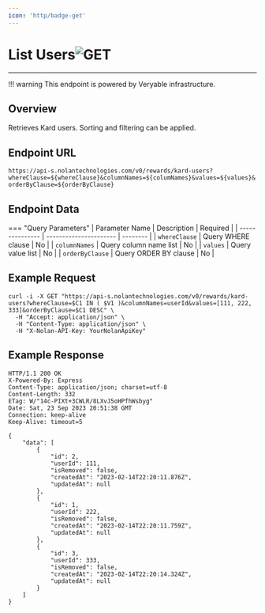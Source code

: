 ```yaml
---
icon: 'http/badge-get'
---
```


<h1 class=article-title>List Users<img class="article-title-image" src="/assets/images/badge-get.svg" alt="GET"/></h1>

---

!!! warning
    This endpoint is powered by Veryable infrastructure.

## Overview
Retrieves Kard users. Sorting and filtering can be applied.

## Endpoint URL
`https://api-s.nolantechnologies.com/v0/rewards/kard-users?whereClause=${whereClause}&columnNames=${columNames}&values=${values}&orderByClause=${orderByClause}`

## Endpoint Data
=== "Query Parameters"
    | Parameter Name  | Description            | Required |
    | --------------- | ---------------------- | -------- |
    | `whereClause`   | Query WHERE clause     | No       |
    | `columnNames`   | Query column name list | No       |
    | `values`        | Query value list       | No       |
    | `orderByClause` | Query ORDER BY clause  | No       |

## Example Request
```text
curl -i -X GET "https://api-s.nolantechnologies.com/v0/rewards/kard-users?whereClause=$C1 IN ( $V1 )&columnNames=userId&values=[111, 222, 333]&orderByClause=$C1 DESC" \
  -H "Accept: application/json" \
  -H "Content-Type: application/json" \
  -H "X-Nolan-API-Key: YourNolanApiKey" 
```

## Example Response
```text
HTTP/1.1 200 OK
X-Powered-By: Express
Content-Type: application/json; charset=utf-8
Content-Length: 332
ETag: W/"14c-PIXt+3CWLR/8LXvJ5oHPfhWsbyg"
Date: Sat, 23 Sep 2023 20:51:38 GMT
Connection: keep-alive
Keep-Alive: timeout=5

{
    "data": [
        {
            "id": 2,
            "userId": 111,
            "isRemoved": false,
            "createdAt": "2023-02-14T22:20:11.876Z",
            "updatedAt": null
        },
        {
            "id": 1,
            "userId": 222,
            "isRemoved": false,
            "createdAt": "2023-02-14T22:20:11.759Z",
            "updatedAt": null
        },
        {
            "id": 3,
            "userId": 333,
            "isRemoved": false,
            "createdAt": "2023-02-14T22:20:14.324Z",
            "updatedAt": null
        }
    ]
}
```
